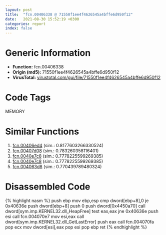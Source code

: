 ```yaml
---
layout: post
title:  "fcn.00406338 @ 71550f1ee4f4626545a4bffe6d950f12"
date:   2021-08-30 15:52:19 +0300
categories: report
index: false
---
```


# Generic Information
- **Function:** fcn.00406338
- **Origin (md5):** 71550f1ee4f4626545a4bffe6d950f12
- **VirusTotal:** [virustotal.com/gui/file/71550f1ee4f4626545a4bffe6d950f12][virustotal_ref]

# Code Tags
<span class="tag" id="MEMORY">MEMORY</span>


# Similar Functions

1. [fcn.00406ed4][similar_1_ref] (sim.: 0.8177603266330524)
2. [fcn.00407d08][similar_2_ref] (sim.: 0.783260358116401)
3. [fcn.0040e7c8][similar_3_ref] (sim.: 0.7778225599269385)
4. [fcn.0040e7c8][similar_4_ref] (sim.: 0.7778225599269385)
5. [fcn.004063d8][similar_5_ref] (sim.: 0.770439789480324)


# Disassembled Code

{% highlight nasm %}
push ebp
mov ebp,esp
cmp dword[ebp+8],0
je 0x40636e
push dword[ebp+8]
push 0
push dword[0x4450a70]
call dword[sym.imp.KERNEL32.dll_HeapFree]
test eax,eax
jne 0x40636e
push esi
call fcn.004070e7
mov esi,eax
call dword[sym.imp.KERNEL32.dll_GetLastError]
push eax
call fcn.004070fa
pop ecx
mov dword[esi],eax
pop esi
pop ebp
ret 
{% endhighlight %}


[similar_1_ref]: /report/fcn.00406ed4@f7474ca2bffc717ab641a8a1544e83e7
[similar_2_ref]: /report/fcn.00407d08@4aa6e2e3275eb009378708b594583f2c
[similar_3_ref]: /report/fcn.0040e7c8@2ca98b1a48611ae895fe2088fc2aa0ae
[similar_4_ref]: /report/fcn.0040e7c8@6e195fbdf6b398dc597c28abc7c7a2ae
[similar_5_ref]: /report/fcn.004063d8@aacfe43e5e58ee87d7932f393971e62c
[virustotal_ref]: https://www.virustotal.com/gui/file/71550f1ee4f4626545a4bffe6d950f12